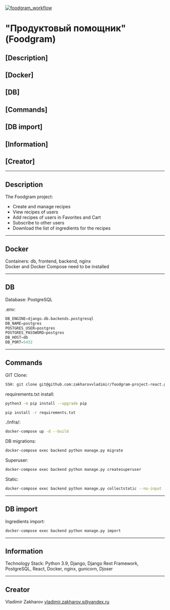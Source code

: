 [![foodgram_workflow](https://github.com/zakharovvladimir/foodgram-project-react/actions/workflows/main.yml/badge.svg)](https://github.com/zakharovvladimir/foodgram-project-react/actions/workflows/main.yml)
# "Продуктовый помощник" (Foodgram)

## [Description]
## [Docker]
## [DB]
## [Commands]
## [DB import]
## [Information]
## [Creator]

---
## Description

The Foodgram project:
  - Create and manage recipes
  - View recipes of users
  - Add recipes of users in Favorites and Cart
  - Subscribe to other users
  - Download the list of ingredients for the recipes

---
## Docker

Containers: db, frontend, backend, nginx   
Docker and Docker Compose need to be installed 

---
## DB

Database: PostgreSQL 

.env:
```python
DB_ENGINE=django.db.backends.postgresql
DB_NAME=postgres
POSTGRES_USER=postgres
POSTGRES_PASSWORD=postgres
DB_HOST=db
DB_PORT=5432
```

---
## Commands

GIT Clone:
```bash
SSH: git clone git@github.com:zakharovvladimir/foodgram-project-react.git
```

requirements.txt install:
```bash
python3 -m pip install --upgrade pip
```
```bash
pip install -r requirements.txt
```

./infra/:
```bash
docker-compose up -d --build
```

DB migrations:
```bash
docker-compose exec backend python manage.py migrate
```

Superuser:
```bash
docker-compose exec backend python manage.py createsuperuser
```

Static:
```bash
docker-compose exec backend python manage.py collectstatic --no-input
```

---
## DB import

Ingredients import:
```bash
docker-compose exec backend python manage.py import
```

---
## Information

Technology Stack: Python 3.9, Django, Django Rest Framework, PostgreSQL, React, Docker, nginx, gunicorn, Djoser 

---
## Creator

Vladimir Zakharov 
vladimir.zakharov.s@yandex.ru 
